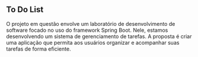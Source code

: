 ## To Do List
O projeto em questão envolve um laboratório de desenvolvimento de software focado no uso do framework Spring Boot. Nele, estamos desenvolvendo um sistema de gerenciamento de tarefas. A proposta é criar uma aplicação que permita aos usuários organizar e acompanhar suas tarefas de forma eficiente.

